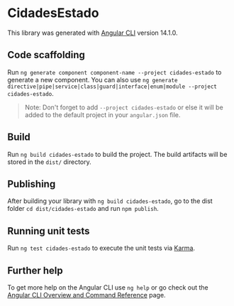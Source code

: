 # CidadesEstado

This library was generated with [Angular CLI](https://github.com/angular/angular-cli) version 14.1.0.

## Code scaffolding

Run `ng generate component component-name --project cidades-estado` to generate a new component. You can also use `ng generate directive|pipe|service|class|guard|interface|enum|module --project cidades-estado`.
> Note: Don't forget to add `--project cidades-estado` or else it will be added to the default project in your `angular.json` file. 

## Build

Run `ng build cidades-estado` to build the project. The build artifacts will be stored in the `dist/` directory.

## Publishing

After building your library with `ng build cidades-estado`, go to the dist folder `cd dist/cidades-estado` and run `npm publish`.

## Running unit tests

Run `ng test cidades-estado` to execute the unit tests via [Karma](https://karma-runner.github.io).

## Further help

To get more help on the Angular CLI use `ng help` or go check out the [Angular CLI Overview and Command Reference](https://angular.io/cli) page.
